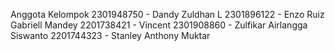 Anggota Kelompok
2301948750 - Dandy Zuldhan L
2301896122 - Enzo Ruiz Gabriell Mandey
2201738421 - Vincent
2301908860 - Zulfikar Airlangga Siswanto
2201744323 - Stanley Anthony Muktar
